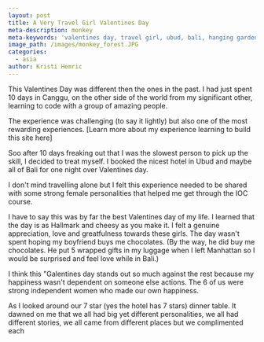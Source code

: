 ```yaml
---
layout: post
title: A Very Travel Girl Valentines Day
meta-description: monkey
meta-keywords: 'valentines day, travel girl, ubud, bali, hanging gardens,'
image_path: /images/monkey_forest.JPG
categories:
  - asia
author: Kristi Hemric
---
```



This Valentines Day was different then the ones in the past. I had just spent 10 days in Canggu, on the other side of the world from my significant other, learning to code with a group of amazing people.&nbsp;

The experience was challenging (to say it lightly) but also one of the most rewarding experiences. [Learn more about my experience learning to build this site here]

Soo after 10 days freaking out that I was the slowest person to pick up the skill, I decided to treat myself. I booked the nicest hotel in Ubud and maybe all of Bali for one night over Valentines day.&nbsp;

I don't mind travelling alone but I felt this experience needed to be shared with some strong female personalities that helped me get through the IOC course.&nbsp;

I have to say this was by far the best Valentines day of my life. I learned that the day is as Hallmark and cheesy as you make it. I felt a genuine appreciation, love and greatfulness towards these girls. The day wasn't spent hoping my boyfriend buys me chocolates. (By the way, he did buy me chocolates. He put 5 wrapped gifts in my luggage when I left Manhattan so I would be surprised and feel love while in Bali.)

I think this "Galentines day stands out so much against the rest because my happiness wasn't dependent on someone else actions. The 6 of us were strong independent women who made our own happiness.

As I looked around our 7 star (yes the hotel has 7 stars) dinner table. It dawned on me that we all had big yet different personalities, we all had different stories, we all came from different places but we complimented each&nbsp;